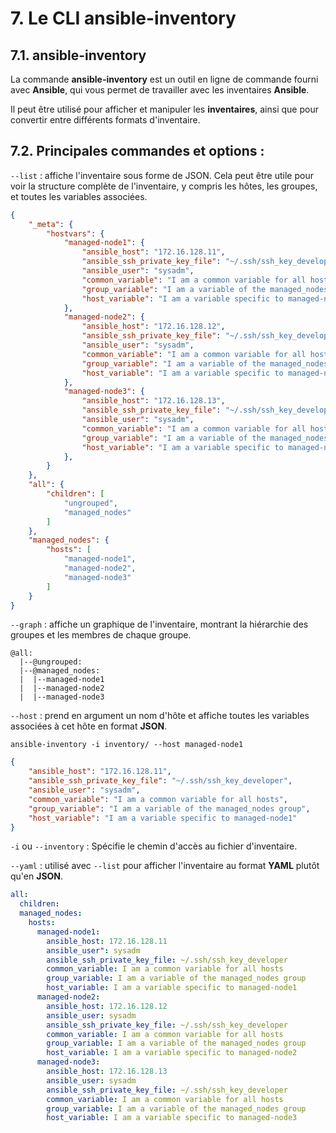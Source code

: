 # 7. Le CLI ansible-inventory

## 7.1. ansible-inventory

La commande **ansible-inventory** est un outil en ligne de commande fourni avec **Ansible**, qui vous permet de travailler avec les inventaires **Ansible**.

Il peut être utilisé pour afficher et manipuler les **inventaires**, ainsi que pour convertir entre différents formats d'inventaire.

## 7.2. Principales commandes et options :

`--list` : affiche l'inventaire sous forme de JSON. Cela peut être utile pour voir la structure complète de l'inventaire, y compris les hôtes, les groupes, et toutes les variables associées.

```JSON
{
    "_meta": {
        "hostvars": {
            "managed-node1": {
                "ansible_host": "172.16.128.11",
                "ansible_ssh_private_key_file": "~/.ssh/ssh_key_developer",
                "ansible_user": "sysadm",
                "common_variable": "I am a common variable for all hosts",
                "group_variable": "I am a variable of the managed_nodes group",
                "host_variable": "I am a variable specific to managed-node1"
            },
            "managed-node2": {
                "ansible_host": "172.16.128.12",
                "ansible_ssh_private_key_file": "~/.ssh/ssh_key_developer",
                "ansible_user": "sysadm",
                "common_variable": "I am a common variable for all hosts",
                "group_variable": "I am a variable of the managed_nodes group",
                "host_variable": "I am a variable specific to managed-node2"
            },
            "managed-node3": {
                "ansible_host": "172.16.128.13",
                "ansible_ssh_private_key_file": "~/.ssh/ssh_key_developer",
                "ansible_user": "sysadm",
                "common_variable": "I am a common variable for all hosts",
                "group_variable": "I am a variable of the managed_nodes group",
                "host_variable": "I am a variable specific to managed-node3"
            },
        }
    },
    "all": {
        "children": [
            "ungrouped",
            "managed_nodes"
        ]
    },
    "managed_nodes": {
        "hosts": [
            "managed-node1",
            "managed-node2",
            "managed-node3"
        ]
    }
}
```

`--graph` : affiche un graphique de l'inventaire, montrant la hiérarchie des groupes et les membres de chaque groupe.

```TEXT
@all:
  |--@ungrouped:
  |--@managed_nodes:
  |  |--managed-node1
  |  |--managed-node2
  |  |--managed-node3
```

`--host` : prend en argument un nom d'hôte et affiche toutes les variables associées à cet hôte en format **JSON**.

```SHELL
ansible-inventory -i inventory/ --host managed-node1
```

```JSON
{
    "ansible_host": "172.16.128.11",
    "ansible_ssh_private_key_file": "~/.ssh/ssh_key_developer",
    "ansible_user": "sysadm",
    "common_variable": "I am a common variable for all hosts",
    "group_variable": "I am a variable of the managed_nodes group",
    "host_variable": "I am a variable specific to managed-node1"
}
```

`-i` ou `--inventory` : Spécifie le chemin d'accès au fichier d'inventaire.

`--yaml` : utilisé avec `--list` pour afficher l'inventaire au format **YAML** plutôt qu'en **JSON**.

```YAML
all:
  children:
  managed_nodes:
    hosts:
      managed-node1:
        ansible_host: 172.16.128.11
        ansible_user": sysadm
        ansible_ssh_private_key_file: ~/.ssh/ssh_key_developer
        common_variable: I am a common variable for all hosts
        group_variable: I am a variable of the managed_nodes group
        host_variable: I am a variable specific to managed-node1
      managed-node2:
        ansible_host: 172.16.128.12
        ansible_user: sysadm
        ansible_ssh_private_key_file: ~/.ssh/ssh_key_developer
        common_variable: I am a common variable for all hosts
        group_variable: I am a variable of the managed_nodes group
        host_variable: I am a variable specific to managed-node2
      managed-node3:
        ansible_host: 172.16.128.13
        ansible_user: sysadm
        ansible_ssh_private_key_file: ~/.ssh/ssh_key_developer
        common_variable: I am a common variable for all hosts
        group_variable: I am a variable of the managed_nodes group
        host_variable: I am a variable specific to managed-node3
```
